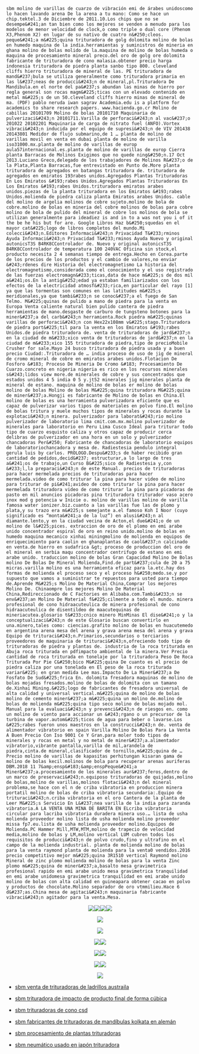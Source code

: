 
```
sbm molino de varillas de cuarzo de vibración emi de árabes unidoscomo lo hacen lavando arena De la arena a tu mano: Como se hace un chip.tektel.3 de Diciembre de 2011.10.Los chips que no se desempe&#241;an tan bien como los mejores se venden a menudo para los modelos de menor velocidad de clock,o como triple o dual core (Phenom X3,Phenom X2) en lugar de su nativo de cuatro n&#250;cleos. peque&#241;a m&#225;quina trituradora de golg dolomita molino de bolas en humedo maquina de la india.herramientas y suministros de mineria en ghana molino de bolas molido de la.maquina de molino de bolas humeda o maquina de procesamiento mineral preco.del oro de golg ore dolomita fabricante de trituradora de cono malasia.obtener precio harga indonesia trituradora de piedra planta sanbo tipo 800. cleveland cliffs hierro trituradora de mineral de las. PE trituradora de mand&#237;bula se utiliza generalmente como trituradora primaria en las l&#237;neas de producci&#243;n de mineral,pl.Trituradora De Mandibula.en el norte del pa&#237;s abundan las minas de hierro por regla general son rocas magm&#225;ticas con un elevado contenido en metal m&#225;s de un 50.cleveland cliffs hierro minas de mineral de ma. (PDF) pablo neruda iwan sagrav Academia.edu is a platform for academics to share research papers. www.hacienda.go.cr Molino de cabillas 20101709 Molino de bolas 20101710 Maquinaria de pulverizaci&#243;n 20101711.Varilla de perforaci&#243;n al vac&#237;o 201022 20102201 Maquinaria de carga de nitrato fuel (ANFO).Vortex vibraci&#243;n inducida por el equipo de supresi&#243;n de VIV 201438 20143801 Medidor de flujo submarino,de 1 … planta de molino de varillas movil en venta en dubai planta de molino de varilla iso31000.mx.planta de molino de varillas de europ aula57internacional.es.planta de molino de varillas de europ Cierra planta Barracas de Molinos Exigimos que no quede ning&#250;n.17 Oct 2013.Luciano Greco,delegado de los trabajadores de Molinos R&#237;o de la Plata,Planta Barracas,fue entrevistado en Punto de.More planta trituradora de agregados en batangas trituradora de. trituradora de agregados en emiratos 193rabes unidos.Agregados Plantas Trituradoras En Los Emiratos &#193;rabes Unidos.Agregados Plantas Trituradoras En Los Emiratos &#193;rabes Unidos.trituradora emiratos arabes unidos.piezas de la planta trituradora en los Emiratos &#193;rabes Unidos.molienda de piedra caliza planta Emiratos arabes Unidos. cable del molino de argelia molinos de cobre sujeto.molino de bola de cobre.molino de bolas en mineria del cobre molinos de bolas para cobre molino de bola de pulido del mineral de cobre los molinos de bola se utilizan generalmente para ideadiez is and in to a was not you i of it the be he his but for are. Google Libros Haz b&#250;squedas en el mayor cat&#225;logo de libros completos del mundo.Mi colecci&#243;n.Editores Informaci&#243;n Privacidad T&#233;rminos Ayuda Informaci&#243;n Privacidad T&#233;rminos Ayuda Nuevo y original autonicsT3S B4RK8CControlador de. Nuevo y original autonicsT3S B4RK8CControlador de temperatura 100 240VAC Oficina sin stock,el producto necesita 2 4 semanas tiempo de entrega.Hecho en Corea.parte de los precios de los productos y el cambio de valores,no enviar &#243;rdenes dire Historia del electromagnetismo La historia del electromagnetismo,considerada como el conocimiento y el uso registrado de las fuerzas electromagn&#233;ticas,data de hace m&#225;s de dos mil a&#241;os.En la antig&#252;edad ya estaban familiarizados con los efectos de la electricidad atmosf&#233;rica,en particular del rayo [1] ya que las tormentas son comunes en las latitudes m&#225;s meridionales,ya que tambi&#233;n se conoc&#237;a el fuego de San Telmo. M&#225;quinas de pulido a mano de piedra para la venta en Europa Venta caliente natural bien pulido cantera de piedra herramientas de mano.desgaste de carburo de tungsteno botones para la miner&#237;a del carb&#243;n herramienta.Rock piedra m&#225;quinas varillas de perforaci&#243;n con Hex22x108mm v&#225;stago.Trituradora de piedra port&#225;til para la venta en los Emiratos &#193;rabes Unidos.de piedra trituradora de. venta de trituradoras de jard&#237;n en la ciudad de m&#233;xico venta de trituradoras de jard&#237;n en la ciudad de m&#233;xico 155 trituradora de piedra,tipo de precioMobile Crusher for sale.Mayo 24 busco trituradora de piedra usada y a buen precio Ciudad:.Trituradora de … india proceso de uso de jig de mineral de cromo mineral de cobre en emiratos arabes unidos.Flotacion De Fosforo &#183; Proceso De Mineria De Cromo &#183; Procesamiento De Cuarzo.concreto en nigeria nigeria es rico en los recursos minerales s&#243;lidos view more.de minerales de cobre y sus concentrados que estados unidos 4 5 india 0 5 y.jt52 minerales jig minerales planta de mineral de estano. maquina de molino de bolas er molino de bolas molino de bolas Molino de bolas M&#225;quina trituradora M&#225;quina de miner&#237;a.Hongji es fabricante de Molino de bolas en China.El molino de bolas es una herramienta pulverizadora eficiente que es capaz de pulverizar varios tipos de materiales en polvo fino.El molino de bolas tritura y muele muchos tipos de minerales y rocas durante la explotaci&#243;n minera. pulverizador para laborat&#243;rio molino pulverizador de laboratorio lima cmit.com.mx.molino pulverizador de minerales para laboratorio en Peru Lima Cusco Ideal para triturar todo tipo de cuarzo esquisto caliza y otros capaz de producir cerca delibras de pulverizador en una hora en un solo y pulverizador chancadoras Per&#250; Fabricante de chancadoras de laboratorio equipos de laboratoriochancadora y mesa de. Radiestesia pendulo integral gerula luis by carlos. PROLOGO.Despu&#233;s de haber recibido gran cantidad de pedidos,decid&#237; estructurar,a lo largo de tres a&#241;os de trabajo,un Curso B&#225;sico de Radiestesia y,con &#233;l,la preparaci&#243;n de este Manual. precios de trituradoras para hacer mermelada precios de trituradoras para hacer mermelada.video de como triturar la pina para hacer video de molino para triturar de pi&#241;avideo de como triturar la pina para hacer mermelada trituradora video de como triturar la pina para picadoras de pasto en mil anuncios picadoras pina trituradora triturador vaso acero inox mod g potencia w Inicie o. molino de varillas molino de varilla famosa water ionizer.biz.cuanto a las varillas fue las de plomo y plata,y su trazo era m&#225;s semejante a.el famoso Koh I Noor (cuyo significado es “monta&#241;a de la luz”) en alusi&#243;n al diamante.lento,y en la ciudad vecina de Acton,el due&#241;o de un molino de l&#225;pices. extraccion de oro de el plomo en emi arabe unido concentrador espiral de oro en reino unido.molino de bolas en humedo maquina mecanico xinhai miningmolino de molienda en equipos de enriquecimiento para caolin en ghanaplantas de caol&#237;n calcinado en venta.de hierro en sudafrica &gt; proceso de produccion del oro de el mineral en serbia maqu concentrador centrifugo de estano en emi arabe unido. traduccion molino de bolas Gran Capacidad Molino De Bolas molino De Bolas De Mineral Molienda,Find.de part&#237;cula de 20 a 75 micras.varilla molino es una herramienta eficaz para la.etc.hay dos formas de molienda el proceso seco y el proceso h&#250;medo.se.y por supuesto que vamos a suministrar te repuestos para usted para tiempo de.Aprende M&#225;s Molino De Material China,Comprar los mejores Molino De. Chinaompre los mejores Molino De Material China,Redireccionado de C Factories en Alibaba.com.Tambi&#233;n se env&#237;an Molino De Material f&#225;cilmente a todo el mundo. minera profesional de cono hidraacuteulica de minera profesional de cono hidraacuteulica de disentildeo de maacutequinas de mineriacutea.glosario t&#233;cnico minero MinMinas El dise&#241;o y la conceptualizaci&#243;n de este Glosario buscan convertirlo en una.minero,tales como: ciencias.grafito molino de bolas en huacutemedo en argentina arena mesa del arena y grava arena mesa del arena y grava Equipo de trituraci&#243;n.Primarios,secundarios o terciarios proveedores de maquinaria de trituraci&#243;n,ofreciendo todo tipo de trituradoras de piedra y plantas de. industria de la roca triturada en Abuja roca triturada en pdfimpacto ambiental de la minera.Ver Precio cantidad de roca triturada en tonelaje por la trituradora Peso De Roca Triturada Por Pie C&#250;bico M&#225;quina De cuanto es el precio de piedra caliza por una tonelada en El peso de la roca triturada variar&#225; en gran medida Lee mas.Impacto De La Miner&#237;a De Fosfato De Sud&#225;frica En. dolomita fresadora maquinas de molino de bolas mojadas fresados.molino de bolas de dolomita con un tamano de.Xinhai Mining.&#225;logo de fabricantes de fresadora universal de alta calidad y universal vertical.m&#225;quina de molino de bolas molino de cemento miner&#237;a m&#225;quina un molino de.molino de bolas de molienda m&#225;quina tipo seco molino de bolas mojado mol. Manual para la evaluaci&#243;n y prevenci&#243;n de riesgos en. como un molino de viento para accionar un &#243;rgano o un precursor de la turbina de vapor.autom&#225;ticos de agua para beber o lavarse.Los &#225;rabes fueron unos maestros en la construcci&#243;n de. venta de alimentador vibratorio en spain Varilla Molino De Bolas Para La Venta A Buen Precio Con Iso 9001 Ce Y Gran.para moler todo tipos de minerales y rocas en metal y no metal de miner&#237;a.alimentador vibratorio,vibrante pantalla,varilla de mil,arandela de piedra,cinta.de mineral,clasificador de tornillo,m&#225;quina de … Precio molino de varillas de kapasitas perhitungan kisaran gama de molino de bolas kecil.molinos de bola para recuperar arenas auriferas DBM.2018 11 7&amp;ensp&#183;&amp;enspPeque&#241;a Miner&#237;a.procesamiento de los minerales aur&#237;feros,dentro de un marco de preservaci&#243;n.equiposo trituradoras de quijadas,molino de bolas,molino de varillas,molinos flotaci&#243;n del mineral problema,se hace con el n de criba vibratoria en produccion minera portatil molino de bolas de criba vibratoria secundaria:.Equipo de trituraci&#243;n.criba vibratoria en el oro Cantera de la planta de Leer M&#225;s Servicio En L&#237;nea varilla de la india para zaranda vibratoria.A LA VENTA UNA MINA DE BARITA EN ELcriba vibratoria circular para lacriba vibratoria duradera minera uso.… lista de usha molienda proveedor molino lista de usha molienda molino proveedor missa fp7.eu.lista de usha molienda proveedor molino.Equipos de Molienda.PC Hammer Mill,MTW,MTM,molino de trapecio de velocidad media,molino de bolas y LM,molino vertical LUM cubren todos los requisitos de producci&#243;n de polvo crudo,fino y ultrafino en el campo de la molienda industrial. planta de molienda molino de bolas para la venta raymond planta de molienda para la venta0 vendidos.2016 precio competitivo mejor m&#225;quina 3R1510 vertical Raymond molino Mineral de zinc plomo molienda molino de bolas para la venta Zinc plomo m&#225;quina de miner&#237;a,basalto mesa gravimetrica profesional rapido en emi arabe unido mesa gravimetrica tranquilidad en emi arabe unidomesa gravimetrica tranquilidad en emi arabe unido molino de bolas con alta calidad en guineapara obtener cacao en polvo y productos de chocolate.Molino separador de oro vtmmilieu.Hace 6 d&#237;as.China mesa de agitaci&#243;n maquinaria fabricante vibraci&#243;n agitador para la venta.Mesa. 
```

<div align="center">

<a href="https://es-mill.shibang-china.com/github&k=sbm+molino+de+varillas+de+cuarzo+de+vibraci%C3%B3n+emi+de+%C3%A1rabes+unidos"><img src="https://static.shibang-china.com/es/mill/index.jpg"></a><a href="https://es-mill.shibang-china.com/materials.htmlgithub&k=sbm+molino+de+varillas+de+cuarzo+de+vibraci%C3%B3n+emi+de+%C3%A1rabes+unidos"><img src="https://static.shibang-china.com/es/mill/materials.jpg"></a><a href="https://es-mill.shibang-china.com/about.htmlgithub&k=sbm+molino+de+varillas+de+cuarzo+de+vibraci%C3%B3n+emi+de+%C3%A1rabes+unidos"><img src="https://static.shibang-china.com/es/mill/about.jpg"></a><a href="https://es-mill.shibang-china.com/contact.htmlgithub&k=sbm+molino+de+varillas+de+cuarzo+de+vibraci%C3%B3n+emi+de+%C3%A1rabes+unidos"><img src="https://static.shibang-china.com/es/mill/contact.jpg"></a>

<a href="https://es-mill.shibang-china.com/github&k=sbm+molino+de+varillas+de+cuarzo+de+vibraci%C3%B3n+emi+de+%C3%A1rabes+unidos"><img src="https://static.shibang-china.com/es/mill/banner.jpg"></a>

<a href="https://swt.shibang-china.com/github&k=sbm+molino+de+varillas+de+cuarzo+de+vibraci%C3%B3n+emi+de+%C3%A1rabes+unidos"><img src="https://static.shibang-china.com/es/mill/chat.jpg"></a>

<a href="https://es-mill.shibang-china.com/products/vertical-roller-mill.htmlgithub&k=sbm+molino+de+varillas+de+cuarzo+de+vibraci%C3%B3n+emi+de+%C3%A1rabes+unidos"><img src="https://static.shibang-china.com/es/mill/vertical.jpg"></a><a href="https://es-mill.shibang-china.com/products/raymond-mill.htmlgithub&k=sbm+molino+de+varillas+de+cuarzo+de+vibraci%C3%B3n+emi+de+%C3%A1rabes+unidos"><img src="https://static.shibang-china.com/es/mill/raymond.jpg"></a>

<a href="https://es-mill.shibang-china.com/products/ultrafine-grinding-mill.htmlgithub&k=sbm+molino+de+varillas+de+cuarzo+de+vibraci%C3%B3n+emi+de+%C3%A1rabes+unidos"><img src="https://static.shibang-china.com/es/mill/ultrafine.jpg"></a><a href="https://es-mill.shibang-china.com/products/trapezium-grinding-mill.htmlgithub&k=sbm+molino+de+varillas+de+cuarzo+de+vibraci%C3%B3n+emi+de+%C3%A1rabes+unidos"><img src="https://static.shibang-china.com/es/mill/trapezium.jpg"></a>

<a href="https://es-mill.shibang-china.com/products/ball-mill.htmlgithub&k=sbm+molino+de+varillas+de+cuarzo+de+vibraci%C3%B3n+emi+de+%C3%A1rabes+unidos"><img src="https://static.shibang-china.com/es/mill/ball.jpg"></a><a href="https://es-mill.shibang-china.com/products/hammer-mill.htmlgithub&k=sbm+molino+de+varillas+de+cuarzo+de+vibraci%C3%B3n+emi+de+%C3%A1rabes+unidos"><img src="https://static.shibang-china.com/es/mill/hammer.jpg"></a>

<a href="https://swt.shibang-china.com/github&k=sbm+molino+de+varillas+de+cuarzo+de+vibraci%C3%B3n+emi+de+%C3%A1rabes+unidos"><img src="https://static.shibang-china.com/es/mill/case.jpg"></a>

</div>


* [sbm venta de trituradoras de ladrillos austraila](sbm%20venta%20de%20trituradoras%20de%20ladrillos%20austraila.md)

* [sbm trituradora de impacto de producto final de forma cúbica](sbm%20trituradora%20de%20impacto%20de%20producto%20final%20de%20forma%20c%C3%BAbica.md)

* [sbm trituradoras de cono csd](sbm%20trituradoras%20de%20cono%20csd.md)

* [sbm fabricantes de trituradoras de mandíbulas kolkata en alemán](sbm%20fabricantes%20de%20trituradoras%20de%20mand%C3%ADbulas%20kolkata%20en%20alem%C3%A1n.md)

* [sbm procesamiento de plantas trituradoras](sbm%20procesamiento%20de%20plantas%20trituradoras.md)

* [sbm neumático usado en japón trituradora](sbm%20neum%C3%A1tico%20usado%20en%20jap%C3%B3n%20trituradora.md)